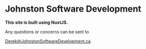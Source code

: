 # Johnston Software Development

**This site is built using NuxtJS.**

Any questions or concerns can be sent to

Derek@JohnstonSoftwareDevelopment.ca
